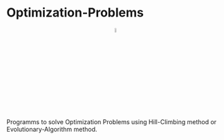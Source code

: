 # Optimization-Problems

<p align="center">
  <a href="https://skillicons.dev">
    <img style="width:5%; height:auto" src="https://skillicons.dev/icons?i=c" />
  </a>
</p>

Programms to solve Optimization Problems using Hill-Climbing method or Evolutionary-Algorithm method.
